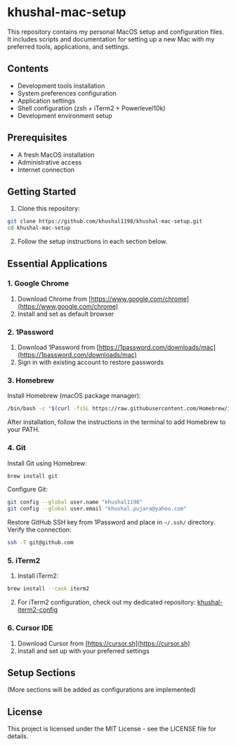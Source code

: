 # khushal-mac-setup

This repository contains my personal MacOS setup and configuration files. It includes scripts and documentation for setting up a new Mac with my preferred tools, applications, and settings.

## Contents

- Development tools installation
- System preferences configuration
- Application settings
- Shell configuration (zsh + iTerm2 + Powerlevel10k)
- Development environment setup

## Prerequisites

- A fresh MacOS installation
- Administrative access
- Internet connection

## Getting Started

1. Clone this repository:
```bash
git clone https://github.com/khushal1198/khushal-mac-setup.git
cd khushal-mac-setup
```

2. Follow the setup instructions in each section below.

## Essential Applications

### 1. Google Chrome
1. Download Chrome from [https://www.google.com/chrome](https://www.google.com/chrome)
2. Install and set as default browser

### 2. 1Password
1. Download 1Password from [https://1password.com/downloads/mac](https://1password.com/downloads/mac)
2. Sign in with existing account to restore passwords

### 3. Homebrew
Install Homebrew (macOS package manager):
```bash
/bin/bash -c "$(curl -fsSL https://raw.githubusercontent.com/Homebrew/install/HEAD/install.sh)"
```

After installation, follow the instructions in the terminal to add Homebrew to your PATH.

### 4. Git
Install Git using Homebrew:
```bash
brew install git
```

Configure Git:
```bash
git config --global user.name "khushal1198"
git config --global user.email "khushal.pujara@yahoo.com"
```

Restore GitHub SSH key from 1Password and place in `~/.ssh/` directory. Verify the connection:
```bash
ssh -T git@github.com
```

### 5. iTerm2
1. Install iTerm2:
```bash
brew install --cask iterm2
```

2. For iTerm2 configuration, check out my dedicated repository:
[khushal-iterm2-config](https://github.com/khushal1198/khushal-iterm2-config)

### 6. Cursor IDE
1. Download Cursor from [https://cursor.sh](https://cursor.sh)
2. Install and set up with your preferred settings

## Setup Sections

(More sections will be added as configurations are implemented)

## License

This project is licensed under the MIT License - see the LICENSE file for details. 